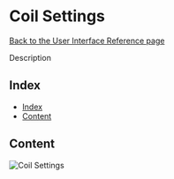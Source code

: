# Coil Settings

[Back to the User Interface Reference page](README.md#readme)

Description

## Index
* [Index](#index)
* [Content](#content)

## Content

![Coil Settings](/Documentation/Pictures/UI/Coil%20Settings.png)
